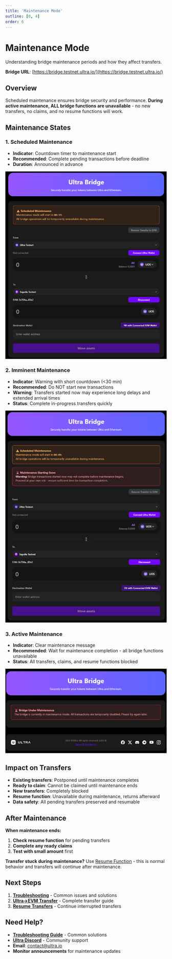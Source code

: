 ```yaml
---
title: 'Maintenance Mode'
outline: [0, 4]
order: 6
---
```


# Maintenance Mode

Understanding bridge maintenance periods and how they affect transfers.

**Bridge URL**: [https://bridge.testnet.ultra.io/](https://bridge.testnet.ultra.io/)

## Overview

Scheduled maintenance ensures bridge security and performance. **During active maintenance, ALL bridge functions are unavailable** - no new transfers, no claims, and no resume functions will work.

## Maintenance States

### 1. Scheduled Maintenance
- **Indicator**: Countdown timer to maintenance start
- **Recommended**: Complete pending transactions before deadline
- **Duration**: Announced in advance

![Scheduled Maintenance](./images/18-scheduled-maintenance.png)

### 2. Imminent Maintenance  
- **Indicator**: Warning with short countdown (<30 min)
- **Recommended**: Do NOT start new transactions
- **Warning**: Transfers started now may experience long delays and extended arrival times
- **Status**: Complete in-progress transfers quickly

![Imminent Maintenance](./images/19-imminent-maintenance.png)

### 3. Active Maintenance
- **Indicator**: Clear maintenance message  
- **Recommended**: Wait for maintenance completion - all bridge functions unavailable
- **Status**: All transfers, claims, and resume functions blocked

![Active Maintenance](./images/20-active-maintenance.png)

## Impact on Transfers

- **Existing transfers**: Postponed until maintenance completes
- **Ready to claim**: Cannot be claimed until maintenance ends  
- **New transfers**: Completely blocked
- **Resume function**: Unavailable during maintenance, returns afterward
- **Data safety**: All pending transfers preserved and resumable

## After Maintenance

**When maintenance ends:**
1. **Check resume function** for pending transfers
2. **Complete any ready claims**
3. **Test with small amount** first

**Transfer stuck during maintenance?** Use [Resume Function](./resuming-transactions) - this is normal behavior and transfers will continue after maintenance.

## Next Steps

1. **[Troubleshooting](./troubleshooting)** - Common issues and solutions  
2. **[Ultra→EVM Transfer](./ultra-to-evm)** - Complete transfer guide
3. **[Resume Transfers](./resuming-transactions)** - Continue interrupted transfers

## Need Help?

- **[Troubleshooting Guide](./troubleshooting)** - Common solutions
- **[Ultra Discord](https://discord.com/invite/WfJCN6YbGk)** - Community support
- **Email**: contact@ultra.io  
- **Monitor announcements** for maintenance updates
